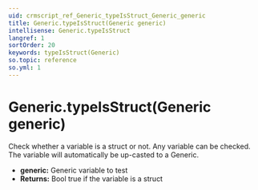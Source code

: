 ```yaml
---
uid: crmscript_ref_Generic_typeIsStruct_Generic_generic
title: Generic.typeIsStruct(Generic generic)
intellisense: Generic.typeIsStruct
langref: 1
sortOrder: 20
keywords: typeIsStruct(Generic)
so.topic: reference
so.yml: 1
---
```


# Generic.typeIsStruct(Generic generic)

Check whether a variable is a struct or not. Any variable can be checked. The variable will automatically be up-casted to a Generic.

* **generic:** Generic variable to test
* **Returns:** Bool true if the variable is a struct
